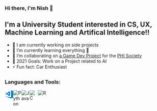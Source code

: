 ### Hi there, I'm Nish 👋


## I'm a University Student interested in CS, UX, Machine Learning and Artifical Intelligence!!

- 🔭 I am currently working on side projects
- 🌱 I’m currently learning everything 🤣 
- 👯 I’m collaborating on [a Game Dev Project](https://github.com/PHI-WLU/PHI-Game) for the [PHI Society](https://github.com/PHI-WLU)
- 🥅 2021 Goals: Work on a Project related to AI
- ⚡ Fun fact: Car Enthusiast

### Languages and Tools:

<img align="left" alt="Visual Studio Code" width="26px" src="https://raw.githubusercontent.com/github/explore/80688e429a7d4ef2fca1e82350fe8e3517d3494d/topics/visual-studio-code/visual-studio-code.png" />
<img align="left" alt="Python" width="26px" src="https://raw.githubusercontent.com/jmnote/z-icons/master/svg/python.svg" />
<img align="left" alt="Java" width="26px" src="https://raw.githubusercontent.com/jmnote/z-icons/master/svg/java.svg" />
<img align="left" alt="C" width="26px" src="https://raw.githubusercontent.com/jmnote/z-icons/master/svg/c.svg" />
<img align="left" alt="R" width="26px" src="https://raw.githubusercontent.com/jmnote/z-icons/master/svg/r.svg" />
